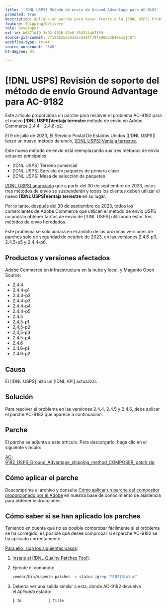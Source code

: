 ```yaml
---
title: '[!DNL USPS] Método de envío de Ground Advantage para AC-9182'
promoted: true
description: Aplique un parche para hacer frente a la [!DNL USPS] Problema con el método de envío Ground Advantage AC-9182 para Adobe Commerce 2.4.4 - 2.4.6-p2.
feature: Shipping/Delivery
role: Developer
exl-id: b6871d19-3d02-4026-82e6-3545f4ab7159
source-git-commit: 7718a835e343ae7da9ff79f690503b4ee1d140fc
workflow-type: tm+mt
source-wordcount: '345'
ht-degree: 0%

---
```


# [!DNL USPS] Revisión de soporte del método de envío Ground Advantage para AC-9182

Este artículo proporciona un parche para resolver el problema AC-9182 para el nuevo **[!DNL USPS]Ventaja terrestre** método de envío en Adobe Commerce 2.4.4 - 2.4.6-p2.

El 9 de julio de 2023, El Servicio Postal De Estados Unidos ([!DNL USPS]) lanzó un nuevo método de envío, [[!DNL USPS] Ventaja terrestre](https://www.usps.com/ship/ground-advantage.htm).

Este nuevo método de envío está reemplazando sus tres métodos de envío actuales principales:

* [!DNL USPS] Terreno comercial
* [!DNL USPS] Servicio de paquetes de primera clase
* [!DNL USPS] Masa de selección de paquetes

[[!DNL USPS] anunciado](https://faq.usps.com/s/article/USPS-Ground-Advantage#how_it_works) que a partir del 30 de septiembre de 2023, estos tres métodos de envío se suspenderán y todos los clientes deben utilizar el nuevo **[!DNL USPS]Ventaja terrestre** en su lugar.

Por lo tanto, después del 30 de septiembre de 2023, todos los comerciantes de Adobe Commerce que utilicen el método de envío USPS no podrán obtener tarifas de envío de [!DNL USPS] utilizando estos tres métodos de envío heredados.

Este problema se solucionará en el ámbito de las próximas versiones de parches solo de seguridad de octubre de 2023, en las versiones 2.4.6-p3, 2.4.5-p5 y 2.4.4-p6.

## Productos y versiones afectados

Adobe Commerce en infraestructura en la nube y local, y Magento Open Source:

* 2.4.4
* 2.4.4-p1
* 2.4.4-p2
* 2.4.4-p3
* 2.4.4-p4
* 2.4.4-p5
* 2.4.5
* 2,4,5-p1
* 2,4,5-p2
* 2,4,5-p3
* 2.4.5-p4
* 2.4.6
* 2.4.6-p1
* 2.4.6-p2

## Causa

El [!DNL USPS] hizo un [!DNL API] actualizar.

## Solución

Para resolver el problema en las versiones 2.4.4, 2.4.5 y 2.4.6, debe aplicar el parche AC-9182 que aparece a continuación.

## Parche

El parche se adjunta a este artículo. Para descargarlo, haga clic en el siguiente vínculo:

[AC-9182_USPS_Ground_Advantage_shipping_method_COMPOSER_patch.zip](assets/AC-9182_USPS_Ground_Advantage_shipping_method_COMPOSER_patch.zip)

## Cómo aplicar el parche

Descomprima el archivo y consulte [Cómo aplicar un parche del compositor proporcionado por el Adobe](https://experienceleague.adobe.com/docs/commerce-knowledge-base/kb/how-to/how-to-apply-a-composer-patch-provided-by-magento.html) en nuestra base de conocimiento de asistencia para obtener instrucciones.

## Cómo saber si se han aplicado los parches

Teniendo en cuenta que no es posible comprobar fácilmente si el problema se ha corregido, es posible que desee comprobar si el parche AC-9182 se ha aplicado correctamente.

<u>Para ello, siga los siguientes pasos</u>:

1. [Instale el [!DNL Quality Patches Tool]](https://experienceleague.adobe.com/docs/commerce-operations/tools/quality-patches-tool/usage.html).
1. Ejecute el comando:

   ```bash
   vendor/bin/magento-patches -n status |grep "9182|Status"
   ```

1. Debería ver una salida similar a esta, donde AC-9182 devuelve el *Aplicado* estado:

   ```bash
   ║ Id            │ Title                                                        │ Category        │ Origin                 │ Status      │ Details                                          ║ ║ N/A           │ ../m2-hotfixes/AC-9182_USPS_Ground_Advantage_shipping_method_COMPOSER_patch.patch      │ Other           │ Local                  │ Applied     │ Patch type: Custom                                
   ```

